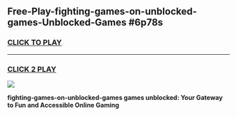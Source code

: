 
## Free-Play-fighting-games-on-unblocked-games-Unblocked-Games #6p78s
<h3>
<a href="https://news.freeplayer.one?title=fighting-games-on-unblocked-games&ref=8M">CLICK TO PLAY</a></h3>
<hr>

<h3>
<a href="https://news.freeplayer.one?title=fighting-games-on-unblocked-games&ref=8M">CLICK 2 PLAY</a>
  
</h3>

<a href="https://news.freeplayer.one?title=fighting-games-on-unblocked-games&ref=8M"><img src="https://clearcache.store/games.png"></a>


**fighting-games-on-unblocked-games games unblocked: Your Gateway to Fun and Accessible Online Gaming**
